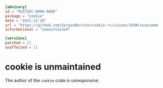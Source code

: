 ```toml
[advisory]
id = "RUSTSEC-0000-0000"
package = "cookie"
date = "2021-12-28"
url = "https://github.com/SergioBenitez/cookie-rs/issues/193#issuecomment-992705063"
informational = "unmaintained"

[versions]
patched = []
unaffected = []
```

# cookie is unmaintained

The author of the `cookie` crate is unresponsive.
